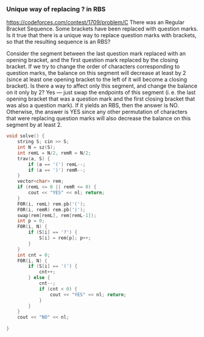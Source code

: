 ### Unique way of replacing ? in RBS
https://codeforces.com/contest/1709/problem/C There was an Regular Bracket Sequence. Some brackets have been replaced with question marks. Is it true that there is a unique way to replace question marks with brackets, so that the resulting sequence is an RBS?

Consider the segment between the last question mark replaced with an opening bracket, and the first question mark replaced by the closing bracket. If we try to change the order of characters corresponding to question marks, the balance on this segment will decrease at least by 2 (since at least one opening bracket to the left of it will become a closing bracket). Is there a way to affect only this segment, and change the balance on it only by 2? Yes — just swap the endpoints of this segment (i. e. the last opening bracket that was a question mark and the first closing bracket that was also a question mark). If it yields an RBS, then the answer is NO. Otherwise, the answer is YES since any other permutation of characters that were replacing question marks will also decrease the balance on this segment by at least 2.

```cpp
void solve() {
    string S; cin >> S;
    int N = sz(S);
    int remL = N/2, remR = N/2;
    trav(a, S) {
        if (a == '(') remL--;
        if (a == ')') remR--;
    }
    vector<char> rem;
    if (remL <= 0 || remR <= 0) {
        cout << "YES" << nl; return;
    }
    F0R(i, remL) rem.pb('(');
    F0R(i, remR) rem.pb(')');
    swap(rem[remL], rem[remL-1]);
    int p = 0;
    F0R(i, N) {
        if (S[i] == '?') {
            S[i] = rem[p]; p++;
        }
    }
    int cnt = 0;
    F0R(i, N) {
        if (S[i] == '(') {
            cnt++;
        } else {
            cnt--;
            if (cnt < 0) {
                cout << "YES" << nl; return;
            }
        }
    }
    cout << "NO" << nl;
 
}
```
